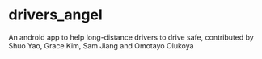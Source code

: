 # drivers_angel
An android app to help long-distance drivers to drive safe, contributed by Shuo Yao, Grace Kim, Sam Jiang and Omotayo Olukoya
